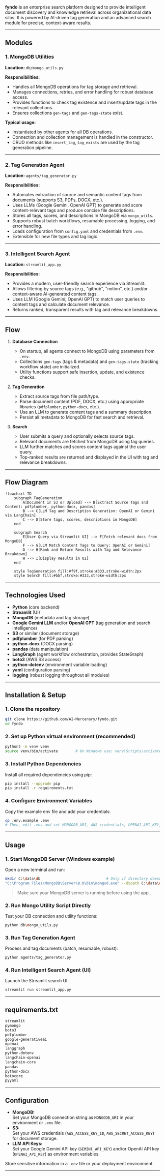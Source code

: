 **fyndo** is an enterprise search platform designed to provide intelligent document discovery and knowledge retrieval across organizational data silos. It is powered by AI-driven tag generation and an advanced search module for precise, context-aware results.

---

## Modules

### 1. MongoDB Utilities

**Location:** `db/mongo_utils.py`

**Responsibilities:**  
- Handles all MongoDB operations for tag storage and retrieval.
- Manages connections, retries, and error handling for robust database access.
- Provides functions to check tag existence and insert/update tags in the relevant collections.
- Ensures collections `gen-tags` and `gen-tags-state` exist.

**Typical usage:**
- Instantiated by other agents for all DB operations.
- Connection and collection management is handled in the constructor.
- CRUD methods like `insert_tag`, `tag_exists` are used by the tag generation pipeline.

---

### 2. Tag Generation Agent

**Location:** `agents/tag_generator.py`

**Responsibilities:**  
- Automates extraction of source and semantic content tags from documents (supports S3, PDFs, DOCX, etc.).
- Uses LLMs (Google Gemini, OpenAI GPT) to generate and score content-relevant tags and produce concise file descriptions.
- Stores all tags, scores, and descriptions in MongoDB via `mongo_utils`.
- Supports robust batch workflows, resumable processing, logging, and error handling.
- Loads configuration from `config.yaml` and credentials from `.env`.
- Extensible for new file types and tag logic.

---

### 3. Intelligent Search Agent

**Location:** `streamlit_app.py`

**Responsibilities:**  
- Provides a modern, user-friendly search experience via Streamlit.
- Allows filtering by source tags (e.g., "github", "notion", etc.) and/or context-aware AI-generated content tags.
- Uses LLM (Google Gemini, OpenAI GPT) to match user queries to content tags and calculate document relevance.
- Returns ranked, transparent results with tag and relevance breakdowns.

---

## Flow

1. **Database Connection**
    - On startup, all agents connect to MongoDB using parameters from `.env`.
    - Collections `gen-tags` (tags & metadata) and `gen-tags-state` (tracking workflow state) are initialized.
    - Utility functions support safe insertion, update, and existence checks.

2. **Tag Generation**
    - Extract source tags from file path/type.
    - Parse document content (PDF, DOCX, etc.) using appropriate libraries (`pdfplumber`, `python-docx`, etc.).
    - Use an LLM to generate content tags and a summary description.
    - Persist all metadata to MongoDB for fast search and retrieval.

3. **Search**
    - User submits a query and optionally selects source tags.
    - Relevant documents are fetched from MongoDB using tag queries.
    - LLM further matches and scores content tags against the user query.
    - Top-ranked results are returned and displayed in the UI with tag and relevance breakdowns.

---

## Flow Diagram

```mermaid
flowchart TD
    subgraph TagGeneration
        A[Document in S3 or Upload] --> B[Extract Source Tags and Content: pdfplumber, python-docx, pandas]
        B --> C[LLM Tag and Description Generation: OpenAI or Gemini via LangChain]
        C --> D[Store tags, scores, descriptions in MongoDB]
    end

    subgraph Search
        E[User Query via Streamlit UI] --> F[Fetch relevant docs from MongoDB]
        F --> G[LLM Match Content Tags to Query: OpenAI or Gemini]
        G --> H[Rank and Return Results with Tag and Relevance Breakdown]
        H --> I[Display Results in UI]
    end

    style TagGeneration fill:#f9f,stroke:#333,stroke-width:2px
    style Search fill:#bbf,stroke:#333,stroke-width:2px
```

---

## Technologies Used

- **Python** (core backend)
- **Streamlit** (UI)
- **MongoDB** (metadata and tag storage)
- **Google Gemini LLM** and/or **OpenAI GPT** (tag generation and search intelligence)
- **S3** or similar (document storage)
- **pdfplumber** (for PDF parsing)
- **python-docx** (DOCX parsing)
- **pandas** (data manipulation)
- **LangGraph** (agent workflow orchestration, provides StateGraph)
- **boto3** (AWS S3 access)
- **python-dotenv** (environment variable loading)
- **yaml** (configuration parsing)
- **logging** (robust logging throughout all modules)

---

## Installation & Setup

### 1. Clone the repository

```bash
git clone https://github.com/AI-Mercenary/fyndo.git
cd fyndo
```

### 2. Set up Python virtual environment (recommended)

```bash
python3 -m venv venv
source venv/bin/activate        # On Windows use: venv\Scripts\activate
```

### 3. Install Python Dependencies

Install all required dependencies using pip:

```bash
pip install --upgrade pip
pip install -r requirements.txt
```

### 4. Configure Environment Variables

Copy the example env file and add your credentials:

```bash
cp .env.example .env
# Then, edit .env and set MONGODB_URI, AWS credentials, OPENAI_API_KEY, GEMINI_API_KEY, etc.
```

---

## Usage

### 1. Start MongoDB Server (Windows example)

Open a new terminal and run:

```bash
mkdir C:\data\db                              # Only if directory doesn't exist (Windows)
"C:\Program Files\MongoDB\Server\8.0\bin\mongod.exe" --dbpath C:\data\db
```

> Make sure your MongoDB server is running before using the app.

### 2. Run Mongo Utility Script Directly

Test your DB connection and utility functions:

```bash
python db\mongo_utils.py
```

### 3. Run Tag Generation Agent

Process and tag documents (batch, resumable, robust):

```bash
python agents/tag_generator.py
```

### 4. Run Intelligent Search Agent (UI)

Launch the Streamlit search UI:

```bash
streamlit run streamlit_app.py
```

---

## requirements.txt

```txt
streamlit
pymongo
boto3
pdfplumber
google-generativeai
openai
langgraph
python-dotenv
langchain-openai
langchain-core
pandas
python-docx
botocore
pyyaml
```

---

## Configuration

- **MongoDB:**  
  Set your MongoDB connection string as `MONGODB_URI` in your environment or `.env` file.
- **S3:**  
  Set your AWS credentials (`AWS_ACCESS_KEY_ID`, `AWS_SECRET_ACCESS_KEY`) for document storage.
- **LLM API Keys:**  
  Set your Google Gemini API key (`GEMINI_API_KEY`) and/or OpenAI API key (`OPENAI_API_KEY`) as environment variables.

Store sensitive information in a `.env` file or your deployment environment.

---
